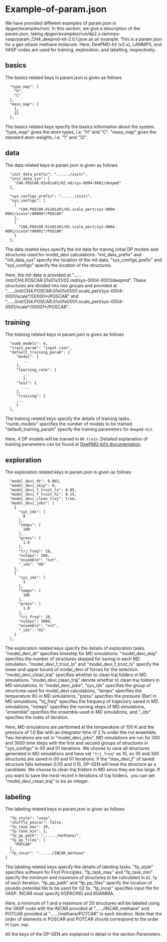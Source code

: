 # Example-of-param.json

We have provided different examples of param.json in dpgen/examples/run/. In this section, we give a description of the param.json, taking dpgen/examples/run/dp2.x-lammps-vasp/param_CH4_deepmd-kit-2.0.1.json as an example. This is a param.json for a gas-phase methane molecule. Here, DeePMD-kit (v2.x), LAMMPS, and VASP codes are used for training, exploration, and labelling, respectively.

## basics

The basics related keys in param.json is given as follows

```
  "type_map": [
    "H",
    "C"
  ],
  "mass_map": [
    1,
    12
  ],
```

The basics related keys specify the basics information about the system. "type_map" gives the atom types, i.e. "H" and "C". "mass_map" gives the standard atom weights, i.e. "1" and "12". 

## data

The data related keys in param.json is given as follows

```
  "init_data_prefix": "....../init/",
  "init_data_sys": [
    "CH4.POSCAR.01x01x01/02.md/sys-0004-0001/deepmd"
  ],

  "sys_configs_prefix": "....../init/",
  "sys_configs": [
    [
      "CH4.POSCAR.01x01x01/01.scale_pert/sys-0004-0001/scale*/00000*/POSCAR"
    ],
    [
      "CH4.POSCAR.01x01x01/01.scale_pert/sys-0004-0001/scale*/00001*/POSCAR"
    ]
  ],
```

The data related keys specify the init data for traning initial DP models and structures used for model_devi calculations. "init_data_prefix" and "init_data_sys" specify the location of the init data. "sys_configs_prefix" and "sys_configs" specify the location of the structures. 

Here, the init data is provided at "...... /init/CH4.POSCAR.01x01x01/02.md/sys-0004-0001/deepmd". These structures are divided into two groups and provided at "....../init/CH4.POSCAR.01x01x01/01.scale_pert/sys-0004-0001/scale*/00000*/POSCAR" and "....../init/CH4.POSCAR.01x01x01/01.scale_pert/sys-0004-0001/scale*/00001*/POSCAR". 

## training

The training related keys in param.json is given as follows

```
  "numb_models": 4,
  "train_param": "input.json",
  "default_training_param": {
     "model": {
        ...
     },
     "learning_rate": {
        ...
        },
     "loss": {
        ...
     },
     "training": {
     ...
     }
  },
```
The training related keys specify the detalis of training tasks. "numb_models" specifies the number of models to be trained. "default_training_param" specify the training parameters for `deepmd-kit`. 

Here, 4 DP models will be trained in `00.train`. Detailed explanation of training parameters can be found at [DeePMD-kit’s documentation](https://docs.deepmodeling.com/projects/deepmd/en/master/).

## exploration

The exploration related keys in param.json is given as follows

```
  "model_devi_dt": 0.002,
  "model_devi_skip": 0,
  "model_devi_f_trust_lo": 0.05,
  "model_devi_f_trust_hi": 0.15,
  "model_devi_clean_traj": true,
  "model_devi_jobs": [
    {
      "sys_idx": [
        0
      ],
      "temps": [
        100
      ],
      "press": [
        1.0
      ],
      "trj_freq": 10,
      "nsteps": 300,
      "ensemble": "nvt",
      "_idx": "00"
    },
    {
      "sys_idx": [
        1
      ],
      "temps": [
        100
      ],
      "press": [
        1.0
      ],
      "trj_freq": 10,
      "nsteps": 3000,
      "ensemble": "nvt",
      "_idx": "01"
    }
  ],
```
The exploration related keys specify the detalis of exploration tasks. "model_devi_dt" specifies timestep for MD simulations. "model_devi_skip" specifies the number of structures skipped for saving in each MD simulation. "model_devi_f_trust_lo" and "model_devi_f_trust_hi" specify the lower and upper bound of model_devi of forces for the selection. "model_devi_clean_traj" specifies whether to clean traj folders in MD simulations. "model_devi_clean_traj" denote whether to clean traj folders in MD simulations. In "model_devi_jobs", "sys_idx" specifies the group of structures used for model_devi calculations, "temps" specifies the temperature (K) in MD simulations, "press" specifies the pressure (Bar) in MD simulations, "trj_freq" specifies the frequecy of trajectory saved in MD simulations, "nsteps" specifies the running steps of MD simulations, "ensemble" specifies the ensemble used in MD simulations, and "_idx" specifies the index of iteration.

Here, MD simulations are performed at the temperature of 100 K and the pressure of 1.0 Bar with an integrator time of 2 fs under the nvt ensemble. Two iterations are set in "model_devi_jobs". MD simulations are run for 300 and 3000 time steps with the first and second groups of structures in "sys_configs" in 00 and 01 iterations. We choose to save all structures generated in MD simulations and have set `"trj_freq"` as 10, so 30 and 300 structures are saved in 00 and 01 iterations. If the "max_devi_f" of saved structure falls between 0.05 and 0.15, DP-GEN will treat the structure as a candidate. We choose to clean traj folders in MD since they are too large. If you want to save the most recent n iterations of traj folders，you can set "model_devi_clean_traj" to be an integer.

## labeling 

The labeling related keys in param.json is given as follows

```
  "fp_style": "vasp",
  "shuffle_poscar": false,
  "fp_task_max": 20,
  "fp_task_min": 1,
  "fp_pp_path": "....../methane/",
  "fp_pp_files": [
    "POTCAR"
  ],
  "fp_incar": "....../INCAR_methane"
}
```

The labeling related keys specify the detalis of labeling tasks. "fp_style" specifies software for First Principles. "fp_task_max" and "fp_task_min" specify the minimum and maximum of structures to be calculated in `02.fp` of each iteration. "fp_pp_path" and "fp_pp_files" specify the location of psuedo-potential file to be used for 02.fp. "fp_incar" specifies input file for VASP. INCAR must specify KSPACING and KGAMMA.

Here, a minimum of 1 and a maximum of 20 structures will be labeled using the VASP code with the INCAR provided at "....../INCAR_methane" and POTCAR provided at "....../methane/POTCAR" in each iteration. Note that the order of elements in POSCAR and POTCAR should correspond to the order in `type_map`. 

All the keys of the DP-GEN are explained in detail in the section Parameters.
